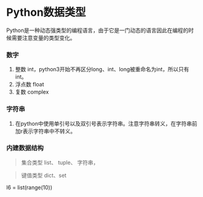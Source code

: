 # Python数据类型
Python是一种动态强类型的编程语言，由于它是一门动态的语言因此在编程的时候需要注意变量的类型变化。
### 数字
1.  整数 int，python3开始不再区分long、int、long被重命名为int，所以只有int。
2.  浮点数 float
3.  复数 complex
### 字符串
1.  在python中使用单引号以及双引号表示字符串。注意字符串转义，在字符串前加r表示字符串中不转义。
### 内建数据结构
 >  集合类型  list、 tuple、 字符串，  

>  键值类型  dict、set

 l6 = list(range(10))
 


<!--stackedit_data:
eyJoaXN0b3J5IjpbNDQwNDY2NjgzLC0xNjIzNjk0MzA0LDE2Mj
U1OTkyMDYsMTgwMTEyNDEwNiwtMTM4OTkwNjcsLTE2MjY4NTEy
NzgsNzI1MTkwOTM1XX0=
-->